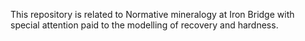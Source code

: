 This repository is related to Normative mineralogy at Iron Bridge
with special attention paid to the modelling of recovery and hardness.

